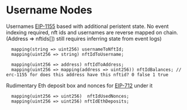 # Username Nodes

Usernames 
[EIP-1155](https://eips.ethereum.org/EIPS/eip-1155) based with additional peristent state.  No event indexing required, nft ids and usernames are reverse mapped on chain. (Address => nftids[]) still requires inferring state from event logs)
```
  mapping(string => uint256) usernameToNftId;
  mapping(uint256 => string) nftIdToUsername;

  mapping(uint256 => address) nftIdToAddress;  
  mapping(uint256 => mapping(address => uint256)) nftIdBalances; // erc-1155 for does this address have this nftid? 0 false 1 true
```
Rudimentary Eth deposit box and nonces for [EIP-712](https://eips.ethereum.org/EIPS/eip-712) under it
```
  mapping(uint256 => uint256)  nftIdUsedNonces;
  mapping(uint256 => uint256) nftIdEthDeposits;

```
